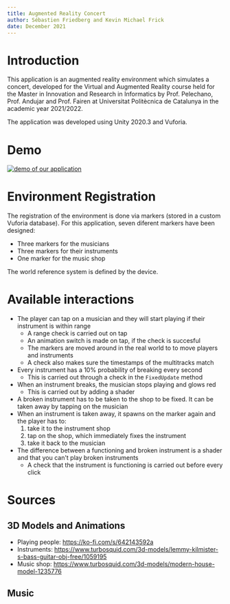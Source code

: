 ```yaml
---
title: Augmented Reality Concert
author: Sébastien Friedberg and Kevin Michael Frick
date: December 2021
---
```


# Introduction

This application is an augmented reality environment which simulates a concert, developed for the Virtual and Augmented Reality course held for the Master in Innovation and Research in Informatics by Prof. Pelechano, Prof. Andujar and Prof. Fairen at Universitat Politècnica de Catalunya in the academic year 2021/2022.

The application was developed using Unity 2020.3 and Vuforia.
  
# Demo
[![demo of our application](https://img.youtube.com/vi//0.jpg)](https://www.youtube.com/watch?v=)

# Environment Registration

The registration of the environment is done via markers (stored in a custom Vuforia database). For this application, seven diferent markers have been designed:

- Three markers for the musicians
- Three markers for their instruments
- One marker for the music shop

The world reference system is defined by the device.

# Available interactions

- The player can tap on a musician and they will start playing if their instrument is within range 
	- A range check is carried out on tap
	- An animation switch is made on tap, if the check is succesful
	- The markers are moved around in the real world to to move players and instruments
	- A check also makes sure the timestamps of the multitracks match
- Every instrument has a 10% probability of breaking every second 
	- This is carried out through a check in the `FixedUpdate` method
- When an instrument breaks, the musician stops playing and glows red
	- This is carried out by adding a shader
- A broken instrument has to be taken to the shop to be fixed. It can be taken away by tapping on the musician
- When an instrument is taken away, it spawns on the marker again and the player has to:
	1. take it to the instrument shop
	2. tap on the shop, which immediately fixes the instrument
	3. take it back to the musician 
- The difference between a functioning and broken instrument is a shader and that you can't play broken instruments
	- A check that the instrument is functioning is carried out before every click

# Sources
## 3D Models and Animations

- Playing people: https://ko-fi.com/s/642143592a
- Instruments: https://www.turbosquid.com/3d-models/lemmy-kilmister-s-bass-guitar-obj-free/1059195
- Music shop: https://www.turbosquid.com/3d-models/modern-house-model-1235776

## Music
 

